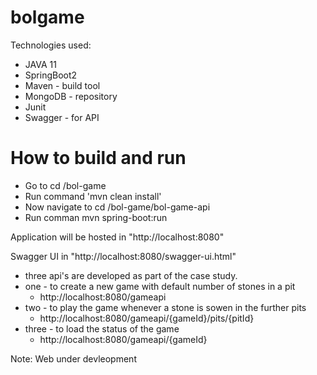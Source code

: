 # bolgame

Technologies used:

  - JAVA 11
  - SpringBoot2
  - Maven - build tool
  - MongoDB - repository
  - Junit
  - Swagger - for API

# How to build and run

  - Go to cd /bol-game
  - Run command 'mvn clean install'
  - Now navigate to cd /bol-game/bol-game-api
  - Run comman mvn spring-boot:run

Application will be hosted in "http://localhost:8080"

Swagger UI in "http://localhost:8080/swagger-ui.html"

- three api's are developed as part of the case study.
- one - to create a new game with default number of stones in a pit
    - http://localhost:8080/gameapi
- two - to play the game whenever a stone is sowen in the further pits
    - http://localhost:8080/gameapi/{gameId}/pits/{pitId}
- three - to load the status of the game
    - http://localhost:8080/gameapi/{gameId}


Note: Web under devleopment
